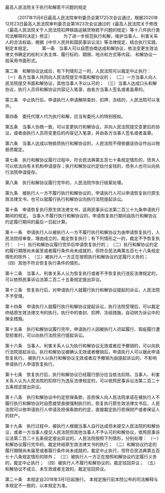最高人民法院关于执行和解若干问题的规定

　　
（2017年11月6日最高人民法院审判委员会第1725次会议通过，根据2020年12月23日最高人民法院审判委员会第1823次会议通过的《最高人民法院关于修改〈最高人民法院关于人民法院扣押铁路运输货物若干问题的规定〉等十八件执行类司法解释的决定》修正）
　　
为了进一步规范执行和解，维护当事人、利害关系人的合法权益，根据《中华人民共和国民事诉讼法》等法律规定，结合执行实践，制定本规定。
　　
第一条　当事人可以自愿协商达成和解协议，依法变更生效法律文书确定的权利义务主体、履行标的、期限、地点和方式等内容。
和解协议一般采用书面形式。

第二条　和解协议达成后，有下列情形之一的，人民法院可以裁定中止执行：
（一）各方当事人共同向人民法院提交书面和解协议的；
（二）一方当事人向人民法院提交书面和解协议，其他当事人予以认可的；
（三）当事人达成口头和解协议，执行人员将和解协议内容记入笔录，由各方当事人签名或者盖章的。

第三条　中止执行后，申请执行人申请解除查封、扣押、冻结的，人民法院可以准许。

第四条　委托代理人代为执行和解，应当有委托人的特别授权。

第五条　当事人协商一致，可以变更执行和解协议，并向人民法院提交变更后的协议，或者由执行人员将变更后的内容记入笔录，并由各方当事人签名或者盖章。

第六条　当事人达成以物抵债执行和解协议的，人民法院不得依据该协议作出以物抵债裁定。

第七条　执行和解协议履行过程中，符合民法典第五百七十条规定情形的，债务人可以依法向有关机构申请提存；执行和解协议约定给付金钱的，债务人也可以向执行法院申请提存。

第八条　执行和解协议履行完毕的，人民法院作执行结案处理。

第九条　被执行人一方不履行执行和解协议的，申请执行人可以申请恢复执行原生效法律文书，也可以就履行执行和解协议向执行法院提起诉讼。

第十条　申请恢复执行原生效法律文书，适用民事诉讼法第二百三十九条申请执行期间的规定。
当事人不履行执行和解协议的，申请恢复执行期间自执行和解协议约定履行期间的最后一日起计算。

第十一条　申请执行人以被执行人一方不履行执行和解协议为由申请恢复执行，人民法院经审查，理由成立的，裁定恢复执行；有下列情形之一的，裁定不予恢复执行：
（一）执行和解协议履行完毕后申请恢复执行的；
（二）执行和解协议约定的履行期限尚未届至或者履行条件尚未成就的，但符合民法典第五百七十八条规定情形的除外；
（三）被执行人一方正在按照执行和解协议约定履行义务的；
（四）其他不符合恢复执行条件的情形。

第十二条　当事人、利害关系人认为恢复执行或者不予恢复执行违反法律规定的，可以依照民事诉讼法第二百二十五条规定提出异议。

第十三条　恢复执行后，对申请执行人就履行执行和解协议提起的诉讼，人民法院不予受理。

第十四条　申请执行人就履行执行和解协议提起诉讼，执行法院受理后，可以裁定终结原生效法律文书的执行。执行中的查封、扣押、冻结措施，自动转为诉讼中的保全措施。

第十五条　执行和解协议履行完毕，申请执行人因被执行人迟延履行、瑕疵履行遭受损害的，可以向执行法院另行提起诉讼。

第十六条　当事人、利害关系人认为执行和解协议无效或者应予撤销的，可以向执行法院提起诉讼。执行和解协议被确认无效或者撤销后，申请执行人可以据此申请恢复执行。
被执行人以执行和解协议无效或者应予撤销为由提起诉讼的，不影响申请执行人申请恢复执行。

第十七条　恢复执行后，执行和解协议已经履行部分应当依法扣除。当事人、利害关系人认为人民法院的扣除行为违反法律规定的，可以依照民事诉讼法第二百二十五条规定提出异议。

第十八条　执行和解协议中约定担保条款，且担保人向人民法院承诺在被执行人不履行执行和解协议时自愿接受直接强制执行的，恢复执行原生效法律文书后，人民法院可以依申请执行人申请及担保条款的约定，直接裁定执行担保财产或者保证人的财产。

第十九条　执行过程中，被执行人根据当事人自行达成但未提交人民法院的和解协议，或者一方当事人提交人民法院但其他当事人不予认可的和解协议，依照民事诉讼法第二百二十五条规定提出异议的，人民法院按照下列情形，分别处理：
（一）和解协议履行完毕的，裁定终结原生效法律文书的执行；
（二）和解协议约定的履行期限尚未届至或者履行条件尚未成就的，裁定中止执行，但符合民法典第五百七十八条规定情形的除外；
（三）被执行人一方正在按照和解协议约定履行义务的，裁定中止执行；
（四）被执行人不履行和解协议的，裁定驳回异议；
（五）和解协议不成立、未生效或者无效的，裁定驳回异议。

第二十条　本规定自2018年3月1日起施行。
本规定施行前本院公布的司法解释与本规定不一致的，以本规定为准。